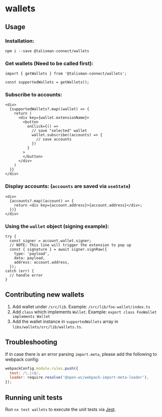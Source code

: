 # wallets

## Usage

### Installation:

```
npm i --save @talisman-connect/wallets
```

### Get wallets (Need to be called first):

```tsx
import { getWallets } from '@talisman-connect/wallets';

const supportedWallets = getWallets();
```

### Subscribe to accounts:

```tsx
<div>
  {supportedWallets?.map((wallet) => {
    return (
      <div key={wallet.extensionName}>
        <button
          onClick={() =>
            // save "selected" wallet
            wallet.subscribe((accounts) => {
              // save accounts
            })
          }
        >
        </button>
      </div>
    )
  }}
</div>
```

### Display accounts: (`accounts` are saved via `useState`)

```tsx
<div>
  {accounts?.map((account) => {
    return <div key={account.address}>{account.address}</div>;
  })}
</div>
```

### Using the `wallet` object (signing example):

```tsx
try {
  const signer = account.wallet.signer;
  // NOTE: This line will trigger the extension to pop up
  const { signature } = await signer.signRaw({
    type: 'payload',
    data: payload,
    address: account.address,
  });
catch (err) {
  // handle error
}
```

## Contributing new wallets

1. Add wallet under `/src/lib`.
   Example: `/src/lib/foo-wallet/index.ts`
2. Add `class` which implements `Wallet`.
   Example: `export class FooWallet implements Wallet`
3. Add the wallet instance in `supportedWallets` array in `libs/wallets/src/lib/wallets.ts`.

## Troubleshooting

If in case there is an error parsing `import.meta`, please add the following to webpack config:

```js
webpackConfig.module.rules.push({
  test: /\.js$/,
  loader: require.resolve('@open-wc/webpack-import-meta-loader'),
});
```

## Running unit tests

Run `nx test wallets` to execute the unit tests via [Jest](https://jestjs.io).

